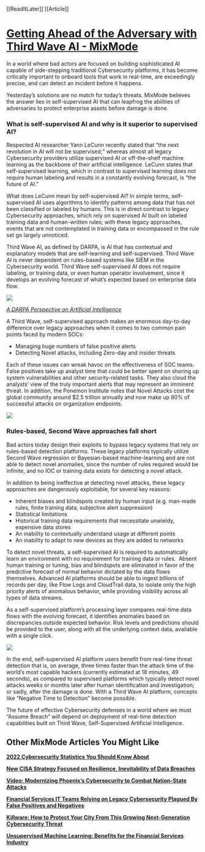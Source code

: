 [[ReadItLater]] [[Article]]

# [Getting Ahead of the Adversary with Third Wave AI - MixMode](https://mixmode.ai/blog/getting-ahead-of-the-adversary-with-third-wave-ai-2/)

In a world where bad actors are focused on building sophisticated AI capable of side-stepping traditional Cybersecurity platforms, it has become critically important to onboard tools that work in real-time, are exceedingly precise, and can detect an incident before it happens.

Yesterday’s solutions are no match for today’s threats. MixMode believes the answer lies in self-supervised AI that can leapfrog the abilities of adversaries to protect enterprise assets before damage is done. 

### **What is self-supervised AI and why is it superior to supervised AI?**

Respected AI researcher Yann LeCunn recently stated that “the next revolution in AI will not be supervised;” whereas almost all legacy Cybersecurity providers utilize supervised AI or off-the-shelf machine learning as the backbone of their artificial intelligence. LeCunn states that self-supervised learning, which in contrast to supervised learning does not require human labeling and results in a constantly evolving forecast, is “the future of AI.” 

What does LeCunn mean by self-supervised AI? In simple terms, self-supervised AI uses algorithms to identify patterns among data that has not been classified or labeled by humans. This is in direct contrast to legacy Cybersecurity approaches, which rely on supervised AI built on labeled training data and human-written rules; with these legacy approaches, events that are not contemplated in training data or encompassed in the rule set go largely unnoticed. 

Third Wave AI, as defined by DARPA, is AI that has contextual and explanatory models that are self-learning and self-supervised. Third Wave AI is never dependent on rules-based systems like SIEM in the Cybersecurity world. Third Wave self-supervised AI does not require labeling, or training data, or even human operator involvement, since it develops an evolving forecast of what’s expected based on enterprise data flow.

![](https://mixmode.ai/wp-content/uploads/2023/01/the-thrid-wave-of-ai-1024x531.png)

[*A DARPA Perspective on Artificial Intelligence*](https://www.darpa.mil/attachments/AIFull.pdf)

A Third Wave, self-supervised approach makes an enormous day-to-day difference over legacy approaches when it comes to two common pain points faced by modern SOCs:

-   Managing huge numbers of false positive alerts
-   Detecting Novel attacks, including Zero-day and insider threats

Each of these issues can wreak havoc on the effectiveness of SOC teams. False positives take up analyst time that could be better spent on shoring up system vulnerabilities and other security-related tasks. They also cloud the analysts’ view of the truly important alerts that may represent an imminent threat. In addition, the Ponemon Institute notes that Novel Attacks cost the global community around $2.5 trillion annually and now make up 80% of successful attacks on organization endpoints. 

![](https://mixmode.ai/wp-content/uploads/2023/01/Novel-Attacks-cost-the-global-community-around-2.5-trillion-annually.png)

### **Rules-based, Second Wave approaches fall short**

Bad actors today design their exploits to bypass legacy systems that rely on rules-based detection platforms. These legacy platforms typically utilize Second Wave regression or Bayesian-based machine-learning and are not able to detect novel anomalies, since the number of rules required would be infinite, and no IOC or training data exists for detecting a novel attack. 

In addition to being ineffective at detecting novel attacks, these legacy approaches are dangerously exploitable, for several key reasons:

-   Inherent biases and blindspots created by human input (e.g. man-made rules, finite training data, subjective alert suppression)
-   Statistical limitations 
-   Historical training data requirements that necessitate unwieldy, expensive data stores
-   An inability to contextually understand usage at different points
-   An inability to adapt to new devices as they are added to networks 

To detect novel threats, a self-supervised AI is required to automatically learn an environment with no requirement for training data or rules.  Absent human training or tuning, bias and blindspots are eliminated in favor of the predictive forecast of normal behavior dictated by the data flows themselves. Advanced AI platforms should be able to ingest billions of records per day, like Flow Logs and CloudTrail data, to isolate only the high priority alerts of anomalous behavior, while providing visibility across all types of data streams.

As a self-supervised platform’s processing layer compares real-time data flows with the evolving forecast, it identifies anomalies based on discrepancies outside expected behavior. Risk levels and predictions should be provided to the user, along with all the underlying context data, available with a single click. 

![](https://mixmode.ai/wp-content/uploads/2023/01/The-attack-time-of-the-worlds-most-capable-hackers.png)

In the end, self-supervised AI platform users benefit from real-time threat detection that is, on average, three times faster than the attack time of the world’s most capable hackers (currently estimated at 18 minutes, 49 seconds), as compared to supervised platforms which typically detect novel attacks weeks or months later after human identification and investigation; or sadly, after the damage is done. With a Third Wave AI platform, concepts like “Negative Time to Detection” become possible.

The future of effective Cybersecurity defenses in a world where we must “Assume Breach” will depend on deployment of real-time detection capabilities built on Third Wave, Self-Supervised Artificial Intelligence.  

## Other MixMode Articles You Might Like

**[2022 Cybersecurity Statistics You Should Know About](https://mixmode.ai/blog/2022-cybersecurity-statistics-you-should-know-about/)**

**[New CISA Strategy Focused on Resilience, Inevitability of Data Breaches](https://mixmode.ai/blog/new-cisa-strategy-focused-on-resilience-inevitability-of-data-breaches/)**

**[Video: Modernizing Phoenix’s Cybersecurity to Combat Nation-State Attacks](https://mixmode.ai/blog/video-modernizing-phoenixs-cybersecurity-to-combat-nation-state-attacks/)**

**[Financial Services IT Teams Relying on Legacy Cybersecurity Plagued By False Positives and Negatives](https://mixmode.ai/blog/financial-services-it-teams-relying-on-legacy-cybersecurity-plagued-by-false-positives-and-negatives/)**

**[Killware: How to Protect Your City From This Growing Next-Generation Cybersecurity Threat](https://mixmode.ai/blog/killware-how-to-protect-your-city-from-this-growing-next-generation-cybersecurity-threat/)**

**[Unsupervised Machine Learning: Benefits for the Financial Services Industry](https://mixmode.ai/blog/unsupervised-machine-learning-benefits-for-the-financial-services-industry/)**